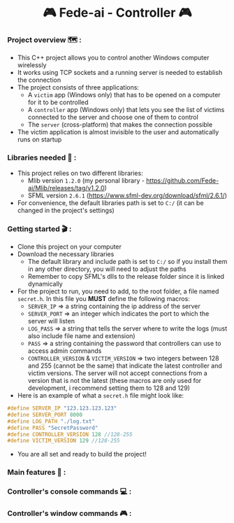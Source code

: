 <h1 align="center">🎮 Fede-ai - Controller 🎮</h1>

<h3>Project overview 🗺️ :</h3>

- This C++ project allows you to control another Windows computer wirelessly
- It works using TCP sockets and a running server is needed to establish the connection
- The project consists of three applications:
  - A `victim` app (Windows only) that has to be opened on a computer for it to be controlled
  - A `controller` app (Windows only) that lets you see the list of victims connected to the server and choose one of them to control
  - The `server` (cross-platform) that makes the connection possible
- The victim application is almost invisible to the user and automatically runs on startup

 <h3>Libraries needed 📖 :</h3>

 - This project relies on two different libraries:
   - Mlib version `1.2.0` (my personal library - https://github.com/Fede-ai/Mlib/releases/tag/v1.2.0)
   - SFML version `2.6.1` (https://www.sfml-dev.org/download/sfml/2.6.1/)
 - For convenience, the default libraries path is set to `C:/` (it can be changed in the project's settings)

<h3>Getting started 🎬 :</h3>

 - Clone this project on your computer
 - Download the necessary libraries 
	- The default library and include path is set to `C:/` so if you install them in any other directory, you will need to adjust the paths
 	- Remember to copy SFML's dlls to the release folder since it is linked dynamically
 - For the project to run, you need to add, to the root folder, a file named `secret.h`. In this file you **MUST** define the following macros:
	- `SERVER_IP` => a string containing the ip address of the server
	- `SERVER_PORT` => an integer which indicates the port to which the server will listen
	- `LOG_PASS` => a string that tells the server where to write the logs (must also include file name and extension)
	- `PASS` => a string containing the password that controllers can use to access admin commands
	- `CONTROLLER_VERSION` & `VICTIM_VERSION` => two integers between 128 and 255 (cannot be the same) that indicate the latest controller and victim versions. 
The server will not accept connections from a version that is not the latest (these macros are only used for development, i recommend setting them to 128 and 129)
 - Here is an example of what a `secret.h` file might look like:
```C++
#define SERVER_IP "123.123.123.123"
#define SERVER_PORT 8000
#define LOG_PATH "./log.txt"
#define PASS "SecretPassword"
#define CONTROLLER_VERSION 128 //128-255
#define VICTIM_VERSION 129 //128-255
```
 - You are all set and ready to build the project!

<h3>Main features 📝 :</h3>

<h3>Controller's console commands 💻 :</h3>

<h3>Controller's window commands 🎮 :</h3>
